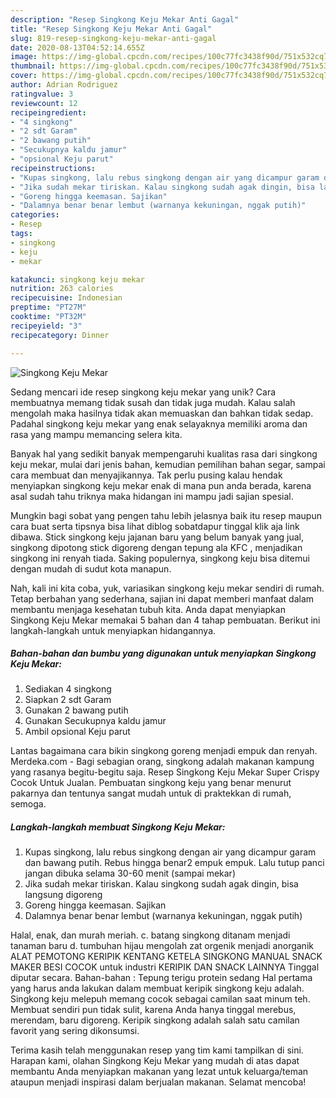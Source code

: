 ```yaml
---
description: "Resep Singkong Keju Mekar Anti Gagal"
title: "Resep Singkong Keju Mekar Anti Gagal"
slug: 819-resep-singkong-keju-mekar-anti-gagal
date: 2020-08-13T04:52:14.655Z
image: https://img-global.cpcdn.com/recipes/100c77fc3438f90d/751x532cq70/singkong-keju-mekar-foto-resep-utama.jpg
thumbnail: https://img-global.cpcdn.com/recipes/100c77fc3438f90d/751x532cq70/singkong-keju-mekar-foto-resep-utama.jpg
cover: https://img-global.cpcdn.com/recipes/100c77fc3438f90d/751x532cq70/singkong-keju-mekar-foto-resep-utama.jpg
author: Adrian Rodriguez
ratingvalue: 3
reviewcount: 12
recipeingredient:
- "4 singkong"
- "2 sdt Garam"
- "2 bawang putih"
- "Secukupnya kaldu jamur"
- "opsional Keju parut"
recipeinstructions:
- "Kupas singkong, lalu rebus singkong dengan air yang dicampur garam dan bawang putih. Rebus hingga benar2 empuk empuk. Lalu tutup panci jangan dibuka selama 30-60 menit (sampai mekar)"
- "Jika sudah mekar tiriskan. Kalau singkong sudah agak dingin, bisa langsung digoreng"
- "Goreng hingga keemasan. Sajikan"
- "Dalamnya benar benar lembut (warnanya kekuningan, nggak putih)"
categories:
- Resep
tags:
- singkong
- keju
- mekar

katakunci: singkong keju mekar 
nutrition: 263 calories
recipecuisine: Indonesian
preptime: "PT27M"
cooktime: "PT32M"
recipeyield: "3"
recipecategory: Dinner

---
```



![Singkong Keju Mekar](https://img-global.cpcdn.com/recipes/100c77fc3438f90d/751x532cq70/singkong-keju-mekar-foto-resep-utama.jpg)

Sedang mencari ide resep singkong keju mekar yang unik? Cara membuatnya memang tidak susah dan tidak juga mudah. Kalau salah mengolah maka hasilnya tidak akan memuaskan dan bahkan tidak sedap. Padahal singkong keju mekar yang enak selayaknya memiliki aroma dan rasa yang mampu memancing selera kita.

Banyak hal yang sedikit banyak mempengaruhi kualitas rasa dari singkong keju mekar, mulai dari jenis bahan, kemudian pemilihan bahan segar, sampai cara membuat dan menyajikannya. Tak perlu pusing kalau hendak menyiapkan singkong keju mekar enak di mana pun anda berada, karena asal sudah tahu triknya maka hidangan ini mampu jadi sajian spesial.

Mungkin bagi sobat yang pengen tahu lebih jelasnya baik itu resep maupun cara buat serta tipsnya bisa lihat diblog sobatdapur tinggal klik aja link dibawa. Stick singkong keju jajanan baru yang belum banyak yang jual, singkong dipotong stick digoreng dengan tepung ala KFC , menjadikan singkong ini renyah tiada. Saking populernya, singkong keju bisa ditemui dengan mudah di sudut kota manapun.


Nah, kali ini kita coba, yuk, variasikan singkong keju mekar sendiri di rumah. Tetap berbahan yang sederhana, sajian ini dapat memberi manfaat dalam membantu menjaga kesehatan tubuh kita. Anda dapat menyiapkan Singkong Keju Mekar memakai 5 bahan dan 4 tahap pembuatan. Berikut ini langkah-langkah untuk menyiapkan hidangannya.

<!--inarticleads1-->

##### Bahan-bahan dan bumbu yang digunakan untuk menyiapkan Singkong Keju Mekar:

1. Sediakan 4 singkong
1. Siapkan 2 sdt Garam
1. Gunakan 2 bawang putih
1. Gunakan Secukupnya kaldu jamur
1. Ambil opsional Keju parut


Lantas bagaimana cara bikin singkong goreng menjadi empuk dan renyah. Merdeka.com - Bagi sebagian orang, singkong adalah makanan kampung yang rasanya begitu-begitu saja. Resep Singkong Keju Mekar Super Crispy Cocok Untuk Jualan. Pembuatan singkong keju yang benar menurut pakarnya dan tentunya sangat mudah untuk di praktekkan di rumah, semoga. 

<!--inarticleads2-->

##### Langkah-langkah membuat Singkong Keju Mekar:

1. Kupas singkong, lalu rebus singkong dengan air yang dicampur garam dan bawang putih. Rebus hingga benar2 empuk empuk. Lalu tutup panci jangan dibuka selama 30-60 menit (sampai mekar)
1. Jika sudah mekar tiriskan. Kalau singkong sudah agak dingin, bisa langsung digoreng
1. Goreng hingga keemasan. Sajikan
1. Dalamnya benar benar lembut (warnanya kekuningan, nggak putih)


Halal, enak, dan murah meriah. c. batang singkong ditanam menjadi tanaman baru d. tumbuhan hijau mengolah zat orgenik menjadi anorganik ALAT PEMOTONG KERIPIK KENTANG KETELA SINGKONG MANUAL SNACK MAKER BESI COCOK untuk industri KERIPIK DAN SNACK LAINNYA Tinggal diputar secara. Bahan-bahan : Tepung terigu protein sedang Hal pertama yang harus anda lakukan dalam membuat keripik singkong keju adalah. Singkong keju melepuh memang cocok sebagai camilan saat minum teh. Membuat sendiri pun tidak sulit, karena Anda hanya tinggal merebus, merendam, baru digoreng. Keripik singkong adalah salah satu camilan favorit yang sering dikonsumsi. 

Terima kasih telah menggunakan resep yang tim kami tampilkan di sini. Harapan kami, olahan Singkong Keju Mekar yang mudah di atas dapat membantu Anda menyiapkan makanan yang lezat untuk keluarga/teman ataupun menjadi inspirasi dalam berjualan makanan. Selamat mencoba!
